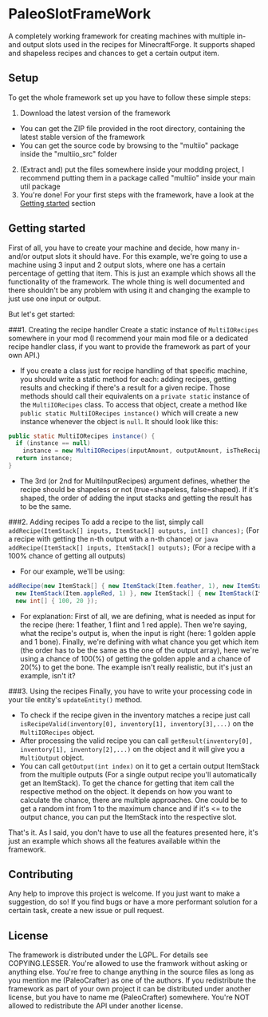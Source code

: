 PaleoSlotFrameWork
==================

A completely working framework for creating machines with multiple in- and output slots used in the recipes for MinecraftForge. It supports shaped and shapeless recipes and chances to get a certain output item.

Setup
-----

To get the whole framework set up you have to follow these simple steps:

1. Download the latest version of the framework
  - You can get the ZIP file provided in the root directory, containing the latest stable version of the framework
  - You can get the source code by browsing to the "multiio" package inside the "multiio_src" folder
2. (Extract and) put the files somewhere inside your modding project, I recommend putting them in a package called "multiio" inside your main util package
3. You're done! For your first steps with the framework, have a look at the [Getting started](#getting-started) section

Getting started
---------------

First of all, you have to create your machine and decide, how many in- and/or output slots it should have. For this example, we're going to use a machine using 3 input and 2 output slots, where one has a certain percentage of getting that item.
This is just an example which shows all the functionality of the framework. The whole thing is well documented and there shouldn't be any problem with using it and changing the example to just use one input or output.

But let's get started:

###1. Creating the recipe handler
Create a static instance of ```MultiIORecipes``` somewhere in your mod (I recommend your main mod file or a dedicated recipe handler class, if you want to provide the framework as part of your own API.)
  - If you create a class just for recipe handling of that specific machine, you should write a static method for each: adding recipes, getting results and checking if there's a result for a given recipe.
    Those methods should call their equivalents on a ```private static``` instance of the ```MultiIORecipes``` class. To access that object, create a method like ```public static MultiIORecipes instance()``` which will create a new instance whenever the object is ```null```.
    It should look like this:

```java
public static MultiIORecipes instance() {
  if (instance == null)
    instance = new MultiIORecipes(inputAmount, outputAmount, isTheRecipeShapeless?);
  return instance;
}
```
  - The 3rd (or 2nd for MultiInputRecipes) argument defines, whether the recipe should be shapeless or not (true=shapeless, false=shaped). If it's shaped, the order of adding the input stacks and getting the result has to be the same.

###2. Adding recipes
To add a recipe to the list, simply call ```addRecipe(ItemStack[] inputs, ItemStack[] outputs, int[] chances);``` (For a recipe with getting the n-th output with a n-th chance) or ```java addRecipe(ItemStack[] inputs, ItemStack[] outputs);``` (For a recipe with a 100% chance of getting all outputs)
  - For our example, we'll be using:

```java
addRecipe(new ItemStack[] { new ItemStack(Item.feather, 1), new ItemStack(Item.flint, 1),
  new ItemStack(Item.appleRed, 1) }, new ItemStack[] { new ItemStack(Item.appleGold, 1), new ItemStack(Item.bone, 1) },
  new int[] { 100, 20 });
```
  - For explanation: First of all, we are defining, what is needed as input for the recipe (here: 1 feather, 1 flint and 1 red apple). Then we're saying, what the recipe's output is, when the input is right (here: 1 golden apple and 1 bone). Finally, we're defining with what chance you get which item (the order has to be the same as the one of the output array), here we're using a chance of 100(%) of getting the golden apple and a chance of 20(%) to get the bone. The example isn't really realistic, but it's just an example, isn't it?

###3. Using the recipes
Finally, you have to write your processing code in your tile entity's ```updateEntity()``` method.
  - To check if the recipe given in the inventory matches a recipe just call ```isRecipeValid(inventory[0], inventory[1], inventory[3],...)``` on the ```MultiIORecipes``` object.
  - After processing the valid recipe you can call ```getResult(inventory[0], inventory[1], inventory[2],...)``` on the object and it will give you a ```MultiOutput``` object.
  - You can call ```getOutput(int index)``` on it to get a certain output ItemStack from the multiple outputs (For a single output recipe you'll automatically get an ItemStack). To get the chance for getting that item call the respective method on the object. It depends on how you want to calculate the chance, there are multiple approaches. One could be to get a random int from 1 to the maximum chance and if it's <= to the output chance, you can put the ItemStack into the respective slot.

That's it. As I said, you don't have to use all the features presented here, it's just an example which shows all the features available within the framework.

Contributing
------------
Any help to improve this project is welcome. If you just want to make a suggestion, do so! If you find bugs or have a more performant solution for a certain task, create a new issue or pull request.

License
-------
The framework is distributed under the LGPL. For details see COPYING.LESSER. You're allowed to use the framwork without asking or anything else. You're free to change anything in the source files as long as you mention me (PaleoCrafter) as one of the authors. If you redistribute the framework as part of your own project it can be distributed under another license, but you have to name me (PaleoCrafter) somewhere. You're NOT allowed to redistribute the API under another license.